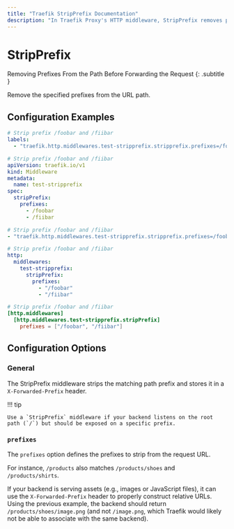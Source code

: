```yaml
---
title: "Traefik StripPrefix Documentation"
description: "In Traefik Proxy's HTTP middleware, StripPrefix removes prefixes from paths before forwarding requests. Read the technical documentation."
---
```


# StripPrefix

Removing Prefixes From the Path Before Forwarding the Request
{: .subtitle }

<!--
TODO: add schema
-->

Remove the specified prefixes from the URL path.

## Configuration Examples

```yaml tab="Docker & Swarm"
# Strip prefix /foobar and /fiibar
labels:
  - "traefik.http.middlewares.test-stripprefix.stripprefix.prefixes=/foobar,/fiibar"
```

```yaml tab="Kubernetes"
# Strip prefix /foobar and /fiibar
apiVersion: traefik.io/v1
kind: Middleware
metadata:
  name: test-stripprefix
spec:
  stripPrefix:
    prefixes:
      - /foobar
      - /fiibar
```

```yaml tab="Consul Catalog"
# Strip prefix /foobar and /fiibar
- "traefik.http.middlewares.test-stripprefix.stripprefix.prefixes=/foobar,/fiibar"
```

```yaml tab="File (YAML)"
# Strip prefix /foobar and /fiibar
http:
  middlewares:
    test-stripprefix:
      stripPrefix:
        prefixes:
          - "/foobar"
          - "/fiibar"
```

```toml tab="File (TOML)"
# Strip prefix /foobar and /fiibar
[http.middlewares]
  [http.middlewares.test-stripprefix.stripPrefix]
    prefixes = ["/foobar", "/fiibar"]
```

## Configuration Options

### General

The StripPrefix middleware strips the matching path prefix and stores it in a `X-Forwarded-Prefix` header.

!!! tip

    Use a `StripPrefix` middleware if your backend listens on the root path (`/`) but should be exposed on a specific prefix.

### `prefixes`

The `prefixes` option defines the prefixes to strip from the request URL.

For instance, `/products` also matches `/products/shoes` and `/products/shirts`.

If your backend is serving assets (e.g., images or JavaScript files), it can use the `X-Forwarded-Prefix` header to properly construct relative URLs.
Using the previous example, the backend should return `/products/shoes/image.png` (and not `/image.png`, which Traefik would likely not be able to associate with the same backend).

